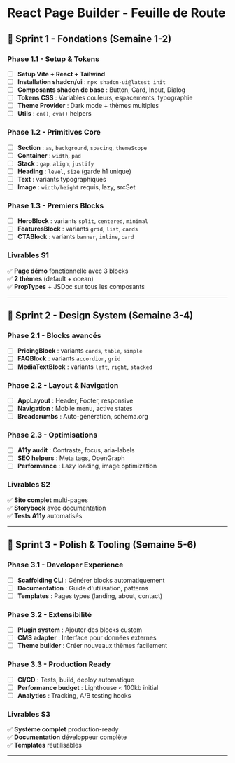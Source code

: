 # React Page Builder - Feuille de Route

## 🚀 Sprint 1 - Fondations (Semaine 1-2)

### Phase 1.1 - Setup & Tokens

- [ ] **Setup Vite + React + Tailwind**
- [ ] **Installation shadcn/ui** : `npx shadcn-ui@latest init`
- [ ] **Composants shadcn de base** : Button, Card, Input, Dialog
- [ ] **Tokens CSS** : Variables couleurs, espacements, typographie
- [ ] **Theme Provider** : Dark mode + thèmes multiples
- [ ] **Utils** : `cn()`, `cva()` helpers

### Phase 1.2 - Primitives Core

- [ ] **Section** : `as`, `background`, `spacing`, `themeScope`
- [ ] **Container** : `width`, `pad`
- [ ] **Stack** : `gap`, `align`, `justify`
- [ ] **Heading** : `level`, `size` (garde h1 unique)
- [ ] **Text** : variants typographiques
- [ ] **Image** : `width/height` requis, lazy, srcSet

### Phase 1.3 - Premiers Blocks

- [ ] **HeroBlock** : variants `split`, `centered`, `minimal`
- [ ] **FeaturesBlock** : variants `grid`, `list`, `cards`
- [ ] **CTABlock** : variants `banner`, `inline`, `card`

### Livrables S1

✅ **Page démo** fonctionnelle avec 3 blocks  
✅ **2 thèmes** (default + ocean)  
✅ **PropTypes** + JSDoc sur tous les composants

---

## 🎨 Sprint 2 - Design System (Semaine 3-4)

### Phase 2.1 - Blocks avancés

- [ ] **PricingBlock** : variants `cards`, `table`, `simple`
- [ ] **FAQBlock** : variants `accordion`, `grid`
- [ ] **MediaTextBlock** : variants `left`, `right`, `stacked`

### Phase 2.2 - Layout & Navigation

- [ ] **AppLayout** : Header, Footer, responsive
- [ ] **Navigation** : Mobile menu, active states
- [ ] **Breadcrumbs** : Auto-génération, schema.org

### Phase 2.3 - Optimisations

- [ ] **A11y audit** : Contraste, focus, aria-labels
- [ ] **SEO helpers** : Meta tags, OpenGraph
- [ ] **Performance** : Lazy loading, image optimization

### Livrables S2

✅ **Site complet** multi-pages  
✅ **Storybook** avec documentation  
✅ **Tests A11y** automatisés

---

## 🚀 Sprint 3 - Polish & Tooling (Semaine 5-6)

### Phase 3.1 - Developer Experience

- [ ] **Scaffolding CLI** : Générer blocks automatiquement
- [ ] **Documentation** : Guide d'utilisation, patterns
- [ ] **Templates** : Pages types (landing, about, contact)

### Phase 3.2 - Extensibilité

- [ ] **Plugin system** : Ajouter des blocks custom
- [ ] **CMS adapter** : Interface pour données externes
- [ ] **Theme builder** : Créer nouveaux thèmes facilement

### Phase 3.3 - Production Ready

- [ ] **CI/CD** : Tests, build, deploy automatique
- [ ] **Performance budget** : Lighthouse < 100kb initial
- [ ] **Analytics** : Tracking, A/B testing hooks

### Livrables S3

✅ **Système complet** production-ready  
✅ **Documentation** développeur complète  
✅ **Templates** réutilisables

---
